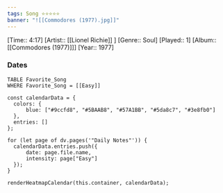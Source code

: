 ```yaml
---
tags: Song ⭐⭐⭐⭐⭐ 
banner: "![[Commodores (1977).jpg]]"
---
```

[Time:: 4:17]
[Artist:: [[Lionel Richie]] ]
[Genre:: Soul]
[Played:: 1]
[Album:: [[Commodores (1977)]]]
[Year:: 1977]
### Dates
````dataview
TABLE Favorite_Song
WHERE Favorite_Song = [[Easy]]
````
  ```dataviewjs
const calendarData = { 
	colors: { 
		blue: ["#9ccfd8", "#5BAAB8", "#57A1BB", "#5da8c7", "#3e8fb0"] 
	}, 
	entries: [] 
}; 

for (let page of dv.pages('"Daily Notes"')) { 
	calendarData.entries.push({ 
		date: page.file.name, 
		intensity: page["Easy"]
	}); 
} 

renderHeatmapCalendar(this.container, calendarData);
```
